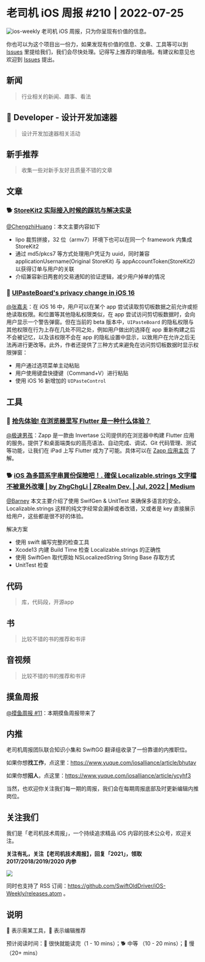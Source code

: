 # 老司机 iOS 周报 #210 | 2022-07-25

![ios-weekly](https://github.com/SwiftOldDriver/iOS-Weekly/blob/master/assets/ios-weekly.png?raw=true)
老司机 iOS 周报，只为你呈现有价值的信息。

你也可以为这个项目出一份力，如果发现有价值的信息、文章、工具等可以到 [Issues](https://github.com/SwiftOldDriver/iOS-Weekly/issues) 里提给我们，我们会尽快处理。记得写上推荐的理由哦。有建议和意见也欢迎到 [Issues](https://github.com/SwiftOldDriver/iOS-Weekly/issues) 提出。

## 新闻

> 行业相关的新闻、趣事、看法

##  Developer - 设计开发加速器

> 设计开发加速器相关活动

## 新手推荐

> 收集一些对新手友好且质量不错的文章

## 文章

### 🐕 [StoreKit2 实际接入时候的踩坑与解决实录](https://juejin.cn/post/7122458652945956878)

[@ChengzhiHuang](https://github.com/ChengzhiHuang)：本文主要内容如下
- lipo 裁剪拼接，32 位（armv7）环境下也可以在同一个 framework 内集成 StoreKit2
- 通过 md5/pkcs7 等方式处理用户凭证为 uuid，同时兼容 applicationUsername(Original StoreKit) 与 appAccountToken(StoreKit2) 以获得订单与用户的关联
- 介绍兼容新旧两套的交易通知的验证逻辑，减少用户掉单的情况

### 🐎 [UIPasteBoard's privacy change in iOS 16](https://sarunw.com/posts/uipasteboard-privacy-change-ios16/)

[@张嘉夫](https://github.com/josephchang10)：在 iOS 16 中，用户可以在某个 app 尝试读取剪切板数据之前允许或拒绝读取权限。和位置等其他隐私权限类似，在 app 尝试访问剪切板数据时，会向用户显示一个警告弹窗。但在当前的 beta 版本中，`UIPasteBoard` 的隐私权限与其他权限在行为上存在几处不同之处，例如用户做出的选择在 app 重新构建之后不会被记忆，以及该权限不会在 app 的隐私设置中显示，以致用户在允许之后无法再进行更改等。此外，作者还提供了三种方式来避免在访问剪切板数据时显示权限弹窗：

- 用户通过选项菜单主动粘贴
- 用户使用键盘快捷键（Command+V）进行粘贴
- 使用 iOS 16 新增加的 `UIPasteControl`

## 工具

### 🐎 [抢先体验! 在浏览器里写 Flutter 是一种什么体验？](https://mp.weixin.qq.com/s/BZgc2VWWqOvUjZyo1FS3nw)

[@极速男孩](https://github.com/ztlyyznf001)：Zapp 是一款由 Invertase 公司提供的在浏览器中构建 Flutter 应用的服务。提供了和桌面端类似的高亮语法、自动完成、调试、Git 代码管理、测试等功能，让我们在 iPad 上写 Flutter 成为了可能。具体可以在 [Zapp 应用主页](https://zapp.run) 了解。

### 🐕 [iOS 為多語系字串買份保險吧！. 確保 Localizable.strings 文字檔不被意外改壞 | by ZhgChgLi | ZRealm Dev. | Jul, 2022 | Medium](https://medium.com/p/48a8526c1300)

[@Barney](https://github.com/BarneyZhaoooo)  本文主要介绍了使用 SwifGen & UnitTest 来确保多语言的安全。
Localizable.strings 这样的纯文字经常会漏掉或者改错，又或者是 key 直接展示给用户，这些都是很不好的体验。

解决方案
- 使用 swift 编写完整的检查工具
- Xcode13 内建 Build Time 检查 Localizable.strings 的正确性
- 使用 SwiftGen 取代原始 NSLocalizedString String Base 存取方式
- UnitTest 检查



## 代码

> 库，代码段，开源app

## 书

> 比较不错的书的推荐和书评

## 音视频

> 比较不错的书的推荐和书评

## 摸鱼周报

[@摸鱼周报 #11](https://mp.weixin.qq.com/s/hE9wYlLX8F1sKjIF5eIPVQ)：本期摸鱼周报带来了

## 内推

老司机周报团队联合知识小集和 SwiftGG 翻译组收录了一份靠谱的内推职位。

如果你想**找工作**，点这里：https://www.yuque.com/iosalliance/article/bhutav

如果你想**招人**，点这里：https://www.yuque.com/iosalliance/article/ycyhf3

当然，也欢迎你关注我们每一期的周报，我们会在每期周报底部及时更新编辑内推岗位。

## 关注我们

我们是「老司机技术周报」，一个持续追求精品 iOS 内容的技术公众号，欢迎关注。

**关注有礼，关注【老司机技术周报】，回复「2021」，领取 2017/2018/2019/2020 内参**

![](https://github.com/SwiftOldDriver/iOS-Weekly/blob/master/assets/qrcode_for_wechat.jpg?raw=true)

同时也支持了 RSS 订阅：https://github.com/SwiftOldDriver/iOS-Weekly/releases.atom 。

## 说明

🚧 表示需某工具，🌟 表示编辑推荐

预计阅读时间：🐎 很快就能读完（1 - 10 mins）；🐕 中等 （10 - 20 mins）；🐢 慢（20+ mins）
